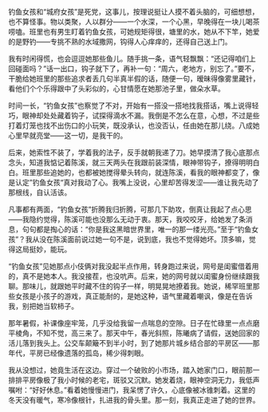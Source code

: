 钓鱼女孩和“城府女孩”是死党，这事儿，按理说挺让人摸不着头脑的，可细想想，也不算怪事。物以类聚，人以群分——一个水深，一个心黑，早晚得在一块儿喝茶唠嗑。班里也有男生盯着钓鱼女孩，可她规矩得很，塘里的水，她从不下竿，她爱的是野钓——专挑不熟的水域撒网，钩得人心痒痒的，还得自己送上门。

我有时闲得慌，也会逗逗她那些鱼儿。随手挑一条，语气轻飘飘：“还记得咱们上回碰面吗？”话一出口，钩子就下了，再补一句：“周六，老地方，别忘了。”要不，干脆给她班里的那些追求者丢几句半真半假的话，随便一句，暧昧得像雾里藏针，看他们个个乐得跟中了头彩似的，心甘情愿在她那池子里，做朵水草。

时间一长，“钓鱼女孩”也察觉了不对，开始有一搭没一搭地找我搭话，嘴上说得轻巧，眼神却处处藏着钩子，试探得滴水不漏。我倒是不怎么在意，心想，不过是些打着灯笼也找不出伤口的小玩笑，既没承认，也没否认，任由她在那儿绕。八成她心里早就亮堂——这一切，是我干的。

后来，她索性不装了，学着我的法子，反手就朝我递了刀。她早摸清了我心底那点念头，知道我惦记着陈溪，就三天两头在我跟前装深情，眼神带钩子，撩得明明白白。班里那些追她的，也都被她搅得晕头转向，就连陈溪，看我的眼神都变了，像是认定”钓鱼女孩“真对我动了心。我嘴上没说，心里却苦得发涩——谁让我先动了那根线，自认活该。

凡事都有两面，“钓鱼女孩”折腾我归折腾，可那几下助攻，倒真让我起了点心思——我隐约觉得，陈溪可能也没那么无动于衷。那天，我咬咬牙，给她发了条消息，句句都是掏心的话：“你是我这黑暗世界里，唯一的那一缕光亮。”至于“钓鱼女孩”？我从没在陈溪面前说过她一句不是，说到底，我也不觉得她坏。顶多嘛，觉得这局挺妙，能玩。

“钓鱼女孩”见她那点小伎俩对我没起半点作用，转身跑过来说，网号是闺蜜借着用的，真不是她本人。我没接茬，也没吭声。后来，她的网号就以闺蜜身份继续跟我聊。那味儿，就跟她平时藏不住的钩子一样，明晃晃地撩着我。她说，稀罕班里那些女孩是小孩子的游戏，真正能耐的，是她这种，语气里藏着嘲讽，像是在告诉我，别把她当软柿子。

那年暑假，补课像座牢笼，几乎没给我留一点喘息的空隙。日子在忙碌里一点点磨平棱角，不知不觉，高三来了。那天中午，春光斜照，陈曦病了请假，送她回家的活儿落到我头上。公交车颠簸不到半小时，到了她那片城乡结合部的平房区——那年代，平房已经像遗落的孤岛，稀少得刺眼。

我从没想过，她竟生活在这边。穿过一个破败的小市场，踏入她家门口，眼前那一排排平房像极了我小时候的老宅，斑驳又沉默。她发着烧，眼神空洞无力，我低声嘱咐：“好好休息。”看着她慢慢进门，我呆愣了许久，心底像被冰锥刺着。这里的冬天没有暖气，寒冷像根针，扎进我的骨头里。那一刻，我真正走进了她的世界。
